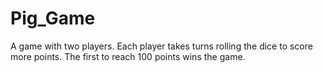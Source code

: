 # Pig_Game
A game with two players. Each player takes turns rolling the dice to score more points. The first to reach 100 points wins the game.
